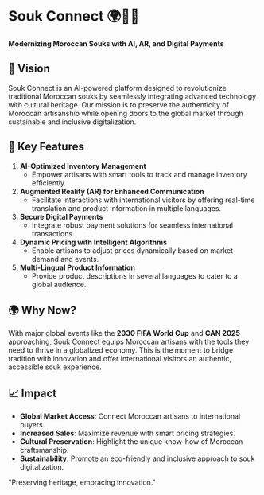 # Souk Connect 🌍🕌✨  
**Modernizing Moroccan Souks with AI, AR, and Digital Payments**  

## 🚀 Vision  
Souk Connect is an AI-powered platform designed to revolutionize traditional Moroccan souks by seamlessly integrating advanced technology with cultural heritage. Our mission is to preserve the authenticity of Moroccan artisanship while opening doors to the global market through sustainable and inclusive digitalization.  

## 🌟 Key Features  
1. **AI-Optimized Inventory Management**  
   - Empower artisans with smart tools to track and manage inventory efficiently.  
2. **Augmented Reality (AR) for Enhanced Communication**  
   - Facilitate interactions with international visitors by offering real-time translation and product information in multiple languages.  
3. **Secure Digital Payments**  
   - Integrate robust payment solutions for seamless international transactions.  
4. **Dynamic Pricing with Intelligent Algorithms**  
   - Enable artisans to adjust prices dynamically based on market demand and events.  
5. **Multi-Lingual Product Information**  
   - Provide product descriptions in several languages to cater to a global audience.  

## 🌍 Why Now?  
With major global events like the **2030 FIFA World Cup** and **CAN 2025** approaching, Souk Connect equips Moroccan artisans with the tools they need to thrive in a globalized economy. This is the moment to bridge tradition with innovation and offer international visitors an authentic, accessible souk experience.  

## 📈 Impact  
- **Global Market Access**: Connect Moroccan artisans to international buyers.  
- **Increased Sales**: Maximize revenue with smart pricing strategies.  
- **Cultural Preservation**: Highlight the unique know-how of Moroccan craftsmanship.  
- **Sustainability**: Promote an eco-friendly and inclusive approach to souk digitalization.  



 "Preserving heritage, embracing innovation."  


